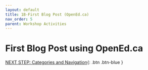 ```yaml
---
layout: default
title: 1B-First Blog Post (OpenEd.ca)
nav_order: 5
parent: Workshop Activities
---
```

# First Blog Post using OpenEd.ca

[NEXT STEP: Categories and Navigation](categories-navigation.html){: .btn .btn-blue }
